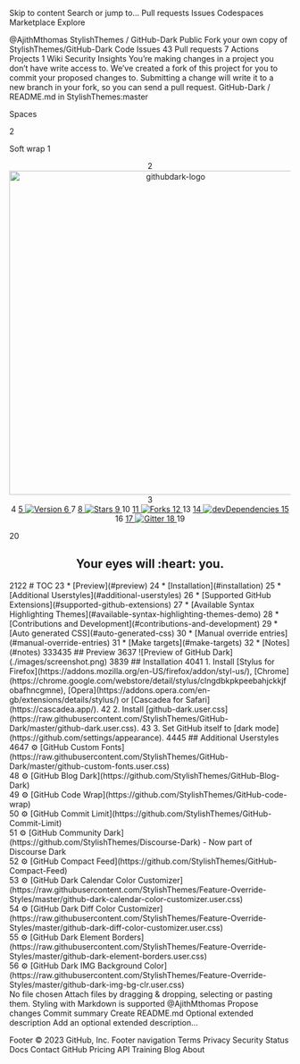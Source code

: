 Skip to content
Search or jump to…
Pull requests
Issues
Codespaces
Marketplace
Explore
 
@AjithMthomas 
StylishThemes
/
GitHub-Dark
Public
Fork your own copy of StylishThemes/GitHub-Dark
Code
Issues
43
Pull requests
7
Actions
Projects
1
Wiki
Security
Insights
You’re making changes in a project you don’t have write access to. We’ve created a fork of this project for you to commit your proposed changes to. Submitting a change will write it to a new branch in your fork, so you can send a pull request.
GitHub-Dark
/
README.md
in
StylishThemes:master
 

Spaces

2

Soft wrap
1
<p align="center">
2
  <img alt="githubdark-logo" src="https://cdn.jsdelivr.net/gh/StylishThemes/logos@master/github.dark/githubdark-mini.svg" width="580">
3
  <br>
4
  <a href="https://github.com/StylishThemes/GitHub-Dark/tags">
5
    <img src="https://img.shields.io/github/tag/StylishThemes/GitHub-Dark.svg?label=version&style=flat" alt="Version">
6
  </a>
7
  <a href="https://github.com/StylishThemes/GitHub-Dark/stargazers">
8
    <img src="https://img.shields.io/github/stars/StylishThemes/GitHub-Dark.svg?style=flat" alt="Stars">
9
  </a>
10
  <a href="https://github.com/StylishThemes/GitHub-Dark/network">
11
    <img src="https://img.shields.io/github/forks/StylishThemes/GitHub-Dark.svg?style=flat" alt="Forks">
12
  </a>
13
  <a href="https://david-dm.org/StylishThemes/GitHub-Dark?type=dev">
14
    <img src="https://img.shields.io/david/dev/StylishThemes/GitHub-Dark.svg?label=devDependencies&style=flat" alt="devDependencies">
15
  </a>
16
  <a href="https://gitter.im/StylishThemes/GitHub-Dark">
17
    <img src="https://img.shields.io/gitter/room/StylishThemes/Github-Dark.js.svg?maxAge=2592000&style=flat" alt="Gitter">
18
  </a>
19
</p>
20
<h2 align="center">Your eyes will&nbsp;:heart:&nbsp;you.</h2>
21
​
22
# TOC
23
  * [Preview](#preview)
24
  * [Installation](#installation)
25
    * [Additional Userstyles](#additional-userstyles)
26
    * [Supported GitHub Extensions](#supported-github-extensions)
27
    * [Available Syntax Highlighting Themes](#available-syntax-highlighting-themes-demo)
28
  * [Contributions and Development](#contributions-and-development)
29
    * [Auto generated CSS](#auto-generated-css)
30
    * [Manual override entries](#manual-override-entries)
31
    * [Make targets](#make-targets)
32
  * [Notes](#notes)
33
​
34
​
35
## Preview
36
​
37
![Preview of GitHub Dark](./images/screenshot.png)
38
​
39
## Installation
40
​
41
1. Install [Stylus for Firefox](https://addons.mozilla.org/en-US/firefox/addon/styl-us/), [Chrome](https://chrome.google.com/webstore/detail/stylus/clngdbkpkpeebahjckkjfobafhncgmne), [Opera](https://addons.opera.com/en-gb/extensions/details/stylus/) or [Cascadea for Safari](https://cascadea.app/).
42
2. Install [github-dark.user.css](https://raw.githubusercontent.com/StylishThemes/GitHub-Dark/master/github-dark.user.css).
43
3. Set GitHub itself to [dark mode](https://github.com/settings/appearance).
44
​
45
## Additional Userstyles
46
​
47
⚙️ [GitHub Custom Fonts](https://raw.githubusercontent.com/StylishThemes/GitHub-Dark/master/github-custom-fonts.user.css)<br>
48
⚙️ [GitHub Blog Dark](https://github.com/StylishThemes/GitHub-Blog-Dark)<br>
49
⚙️ [GitHub Code Wrap](https://github.com/StylishThemes/GitHub-code-wrap)<br>
50
⚙️ [GitHub Commit Limit](https://github.com/StylishThemes/GitHub-Commit-Limit)<br>
51
⚙️ [GitHub Community Dark](https://github.com/StylishThemes/Discourse-Dark) - Now part of Discourse Dark<br>
52
⚙️ [GitHub Compact Feed](https://github.com/StylishThemes/GitHub-Compact-Feed)<br>
53
⚙️ [GitHub Dark Calendar Color Customizer](https://raw.githubusercontent.com/StylishThemes/Feature-Override-Styles/master/github-dark-calendar-color-customizer.user.css)<br>
54
⚙️ [GitHub Dark Diff Color Customizer](https://raw.githubusercontent.com/StylishThemes/Feature-Override-Styles/master/github-dark-diff-color-customizer.user.css)<br>
55
⚙️ [GitHub Dark Element Borders](https://raw.githubusercontent.com/StylishThemes/Feature-Override-Styles/master/github-dark-element-borders.user.css)<br>
56
⚙️ [GitHub Dark IMG Background Color](https://raw.githubusercontent.com/StylishThemes/Feature-Override-Styles/master/github-dark-img-bg-clr.user.css)<br>
No file chosen
Attach files by dragging & dropping, selecting or pasting them.
Styling with Markdown is supported
@AjithMthomas
Propose changes
Commit summary
Create README.md
Optional extended description
Add an optional extended description…
 
Footer
© 2023 GitHub, Inc.
Footer navigation
Terms
Privacy
Security
Status
Docs
Contact GitHub
Pricing
API
Training
Blog
About
